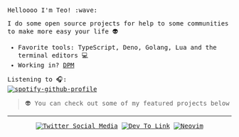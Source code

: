 <samp>
Helloooo I'm Teo! :wave: <br>

I do some open source projects for help to some communities to make more easy your life :alien: <br>

- Favorite tools: TypeScript, Deno, Golang, Lua and the terminal editors :computer: <br>
- Working in? [DPM](https://github.com/dpmland/dpm)

Listening to 🎧: <br> </samp>
[![spotify-github-profile](https://spotify-github-profile.vercel.app/api/view?uid=31jpfhtsmpj4rlrfq4t6uqardlaq&cover_image=true&theme=natemoo-re&bar_color=53b14f&bar_color_cover=true)](https://spotify-github-profile.vercel.app/api/view?uid=31jpfhtsmpj4rlrfq4t6uqardlaq&redirect=true)

> :alien: You can check out some of my featured projects below

---

<div align="center">

[![Twitter Social Media](https://img.shields.io/badge/Twitter-1DA1F2?style=for-the-badge&logo=twitter&logoColor=white)](https://twitter.com/TeoDev1611)
[![Dev To Link](https://img.shields.io/badge/dev.to-0A0A0A?style=for-the-badge&logo=devdotto&logoColor=white)](https://dev.to/teodev1611)
[![Neovim](https://img.shields.io/badge/NeoVim-%2357A143.svg?&style=for-the-badge&logo=neovim&logoColor=white)](https://github.com/TeoDev1611/astro.nvim)

</div>
